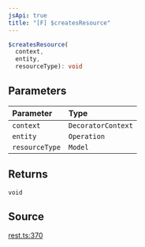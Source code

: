 ```yaml
---
jsApi: true
title: "[F] $createsResource"
---
```


```ts
$createsResource(
  context,
  entity,
  resourceType): void
```

## Parameters

| Parameter      | Type               |
| :------------- | :----------------- |
| `context`      | `DecoratorContext` |
| `entity`       | `Operation`        |
| `resourceType` | `Model`            |

## Returns

`void`

## Source

[rest.ts:370](https://github.com/markcowl/cadl/blob/3db15286/packages/rest/src/rest.ts#L370)
